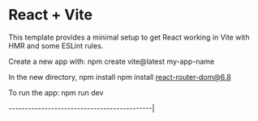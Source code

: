 # React + Vite

This template provides a minimal setup to get React working in Vite with HMR and some ESLint rules.

Create a new app with:
    npm create vite@latest my-app-name

In the new directory, 
    npm install
    npm install react-router-dom@6.8

To run the app: 
    npm run dev

--------------------------------------------|

